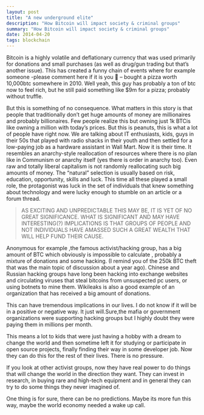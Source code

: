 ```yaml
---
layout: post
title: "A new underground elite"
description: "How Bitcoin will impact society & criminal groups"
summary: "How Bitcoin will impact society & criminal groups"
date: 2014-04-20
tags: blockchain
---
```


Bitcoin is a highly volatile and deflationary currency that was used primarily for donations and small purchases (as well as drug/gun trading but that’s another issue). This has created a funny chain of events where for example someone -please comment here if it is you 🙂 – bought a pizza worth 10,000btc somewhere in 2010. Well yeah, this guy has probably a ton of btc now to feel rich, but he still paid something like \$9m for a pizza; probably without truffle.

But this is something of no consequence. What matters in this story is that people that traditionally don’t get huge amounts of money are millionaires and probably billionaires. Few people realize this but owning just 1k BTCis like owning a million with today’s prices. But this is peanuts, this is what a lot of people have right now. We are talking about IT enthusiasts, kids, guys in their 50s that played with radio shacks in their youth and then settled for a low-paying job as a hardware assistant in Wall Mart. Now it is their time. It resembles an anarchy-style reallocation of resources where there is no plan like in Communism or anarchy itself (yes there is order in anarchy too). Even raw and totally liberal capitalism is not randomly reallocating such big amounts of money. The “natural” selection is usually based on risk, education, opportunity, skills and luck. This time all these played a small role, the protagonist was luck in the set of individuals that knew something about technology and were lucky enough to stumble on an article or a forum thread.

> AS EXCITING AND UNPREDICTABLE THIS MAY BE, IT IS YET OF NO GREAT SIGNIFICANCE. WHAT IS SIGNIFICANT AND MAY HAVE INTERESTING(?) IMPLICATIONS IS THAT GROUPS OF PEOPLE AND NOT INDIVIDUALS HAVE AMASSED SUCH A GREAT WEALTH THAT WILL HELP FUND THEIR CAUSE.

Anonymous for example ,the famous activist/hacking group, has a big amount of BTC which obviously is impossible to calculate , probably a mixture of donations and some hacking. (I remind you of the 250k BTC theft that was the main topic of discussion about a year ago).
Chinese and Russian hacking groups have long been hacking into exchange websites and circulating viruses that steal bitcoins from unsuspected pc users, or using botnets to mine them.
Wikileaks is also a good example of an organization that has received a big amount of donations.

This can have tremendous implications in our lives. I do not know if it will be in a positive or negative way. It just will.Sure,the mafia or government organizations were supporting hacking groups but I highly doubt they were paying them in millions per month.

This means a lot to kids that were just having a hobby with a dream to change the world and then sometime left it for studying or participate in open source projects, finally finding their way in some developer job. Now they can do this for the rest of their lives. There is no pressure.

If you look at other activist groups, now they have real power to do things that will change the world in the direction they want. They can invest in research, in buying rare and high-tech equipment and in general they can try to do some things they never imagined of.

One thing is for sure, there can be no predictions. Maybe its more fun this way, maybe the world economy needed a wake up call.
